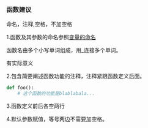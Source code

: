 ### 函数建议

命名，注释,空格，不加空格

1.函数及其参数的命名参照[变量的命名](https://github.com/zyxhzsh/artificial-intelligence/blob/master/人工智能python基础/markdown/第一章%20基本语法元素/变量.md)

函数名由多个小写单词组成，用_连接多个单词。

有实际意义

2.包含简要阐述函数功能的注释，注释紧跟函数定义后面。

```python
def foo():
	# 这个函数的功能是blablabala...
```
3.函数定义前后各空两行

4.默认参数赋值，等号两边不需要加空格。